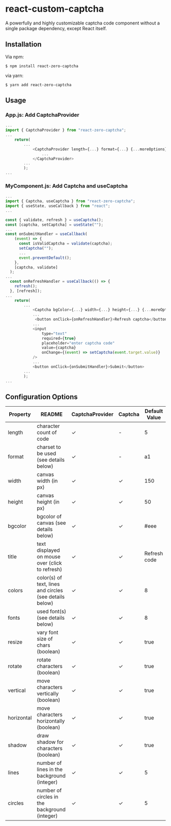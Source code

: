 # react-custom-captcha

A powerfully and highly customizable captcha code component without a single package dependency, except React itself.

## Installation

Via npm:

    $ npm install react-zero-captcha

via yarn:

    $ yarn add react-zero-captcha

## Usage

### App.js: Add CaptchaProvider

```javascript
...
import { CaptchaProvider } from "react-zero-captcha";
...
    return(
        ...
            <CaptchaProvider length={...} format={...} {...moreOptions} >
                ...
            </CaptchaProvider>
        ...
        );
...
```

### MyComponent.js: Add Captcha and useCaptcha

```javascript
...
import { Captcha, useCaptcha } from "react-zero-captcha";
import { useState, useCallback } from "react";
...

const { validate, refresh } = useCaptcha();
const [captcha, setCaptcha] = useState("");
...
const onSubmitHandler = useCallback(
    (event) => {
      const isValidCaptcha = validate(captcha);
      setCaptcha("");
      ...
      event.preventDefault();
    },
    [captcha, validate]
  );
...
  const onRefreshHandler = useCallback(() => {
    refresh();
  }, [refresh]);
...
    return(
        ...
            <Captcha bgColor={...} width={...} height={...} {...moreOptions}/>
            ...
             <button onClick={onRefreshHandler}>Refresh captcha</button>
            ...
            <input
                type="text"
                required={true}
                placeholder="enter captcha code"
                value={captcha}
                onChange={(event) => setCaptcha(event.target.value)}
            />
            ...
            <button onClick={onSubmitHandler}>Submit</button>
        ...
        );
...
```

## Configuration Options

| Property   | README                                                  | CaptchaProvider | Captcha | Default Value |
| ---------- | ------------------------------------------------------- | --------------- | ------- | ------------- |
| length     | character count of code                                 | ✓               | -       | 5             |
| format     | charset to be used (see details below)                  | ✓               | -       | a1            |
| width      | canvas width (in px)                                    | ✓               | ✓       | 150           |
| height     | canvas height (in px)                                   | ✓               | ✓       | 50            |
| bgcolor    | bgcolor of canvas (see details below)                   | ✓               | ✓       | #eee          |
| title      | text displayed on mouse over (click to refresh)         | ✓               | ✓       | Refresh code  |
| colors     | color(s) of text, lines and circles (see details below) | ✓               | ✓       | 8             |
| fonts      | used font(s) (see details below)                        | ✓               | ✓       | 8             |
| resize     | vary font size of chars (boolean)                       | ✓               | ✓       | true          |
| rotate     | rotate characters (boolean)                             | ✓               | ✓       | true          |
| vertical   | move characters vertically (boolean)                    | ✓               | ✓       | true          |
| horizontal | move characters horizontally (boolean)                  | ✓               | ✓       | true          |
| shadow     | draw shadow for characters (boolean)                    | ✓               | ✓       | true          |
| lines      | number of lines in the background (integer)             | ✓               | ✓       | 5             |
| circles    | number of circles in the background (integer)           | ✓               | ✓       | 5             |
